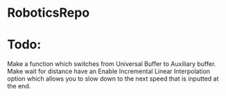 # RoboticsRepo
# Todo:
Make a function which switches from Universal Buffer to Auxiliary buffer.
Make wait for distance have an Enable Incremental Linear Interpolation option which allows you to slow down to the next speed that is inputted at the end.
